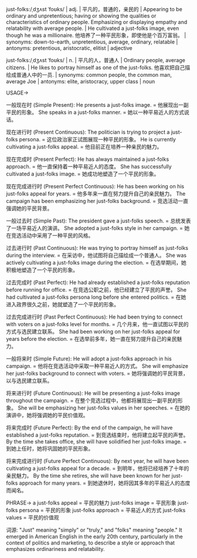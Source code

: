 just-folks:/ˌdʒʌst ˈfoʊks/ | adj. | 平凡的，普通的，亲民的 | Appearing to be ordinary and unpretentious; having or showing the qualities or characteristics of ordinary people.  Emphasizing or displaying empathy and relatability with average people.  |  He cultivated a just-folks image, even though he was a millionaire. 他培养了一种平民形象，即使他是个百万富翁。 | synonyms: down-to-earth, unpretentious, average, ordinary, relatable | antonyms:  pretentious, aristocratic, elitist | adjective


just-folks:/ˌdʒʌst ˈfoʊks/ | n. | 平凡的人，普通人 | Ordinary people, average citizens.  | He likes to portray himself as one of the just-folks. 他喜欢把自己描绘成普通人中的一员. | synonyms: common people, the common man, average Joe | antonyms: elite, aristocracy, upper class | noun

USAGE->

一般现在时 (Simple Present):
He presents a just-folks image. = 他展现出一副平民的形象。
She speaks in a just-folks manner. = 她以一种平易近人的方式说话。

现在进行时 (Present Continuous):
The politician is trying to project a just-folks persona. =  这位政治家正试图展现一种平民的形象。
He is currently cultivating a just-folks appeal. = 他目前正在培养一种亲民的魅力。


现在完成时 (Present Perfect):
He has always maintained a just-folks approach. = 他一直保持着一种平易近人的态度。
She has successfully cultivated a just-folks image. = 她成功地塑造了一个平民的形象。


现在完成进行时 (Present Perfect Continuous):
He has been working on his just-folks appeal for years. = 他多年来一直在努力提升自己的亲民魅力。
The campaign has been emphasizing her just-folks background. =  竞选活动一直强调她的平民背景。


一般过去时 (Simple Past):
The president gave a just-folks speech. = 总统发表了一场平易近人的演讲。
She adopted a just-folks style in her campaign. = 她在竞选活动中采用了一种平民的风格。


过去进行时 (Past Continuous):
He was trying to portray himself as just-folks during the interview. = 在采访中，他试图将自己描绘成一个普通人。
She was actively cultivating a just-folks image during the election. = 在选举期间，她积极地塑造了一个平民的形象。


过去完成时 (Past Perfect):
He had already established a just-folks reputation before running for office. = 在竞选公职之前，他已经建立了平民的声誉。
She had cultivated a just-folks persona long before she entered politics. =  在她进入政界很久之前，她就塑造了一个平民的形象。



过去完成进行时 (Past Perfect Continuous):
He had been trying to connect with voters on a just-folks level for months. =  几个月来，他一直试图以平民的方式与选民建立联系。
She had been working on her just-folks appeal for years before the election. =  在选举前多年，她一直在努力提升自己的亲民魅力。


一般将来时 (Simple Future):
He will adopt a just-folks approach in his campaign. = 他将在竞选活动中采取一种平易近人的方式。
She will emphasize her just-folks background to connect with voters. = 她将强调她的平民背景，以与选民建立联系。


将来进行时 (Future Continuous):
He will be presenting a just-folks image throughout the campaign. = 在整个竞选过程中，他都将展现出一副平民的形象。
She will be emphasizing her just-folks values in her speeches. = 在她的演讲中，她将强调她的平民价值观。


将来完成时 (Future Perfect):
By the end of the campaign, he will have established a just-folks reputation. = 到竞选结束时，他将建立起平民的声誉。
By the time she takes office, she will have solidified her just-folks image. = 到她上任时，她将巩固她的平民形象。


将来完成进行时 (Future Perfect Continuous):
By next year, he will have been cultivating a just-folks appeal for a decade. = 到明年，他将已经培养了十年的亲民魅力。
By the time she retires, she will have been known for her just-folks approach for many years. = 到她退休时，她将因其多年的平易近人的态度而闻名。


PHRASE->
a just-folks appeal  = 平民的魅力
just-folks image = 平民形象
just-folks persona = 平民的形象
just-folks approach = 平易近人的方式
just-folks values = 平民的价值观


词源:  "Just" meaning "simply" or "truly," and "folks" meaning "people."  It emerged in American English in the early 20th century, particularly in the context of politics and marketing, to describe a style or approach that emphasizes ordinariness and relatability.
